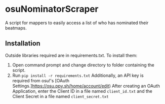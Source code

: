 # osuNominatorScraper
A script for mappers to easily access a list of who has nominated their beatmaps.

## Installation
Outside libraries required are in requirements.txt.
To install them:
1. Open command prompt and change directory to folder containing the script.
2. Run ```pip install -r requirements.txt```
Additionally, an API key is required from osu!'s [OAuth Settings.]https://osu.ppy.sh/home/account/edit)
After creating an OAuth Application, enter the Client ID in a file named ```client_id.txt``` and the Client Secret in a file named ```client_secret.txt```